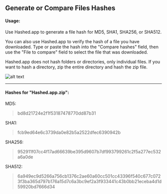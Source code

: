 ## Generate or Compare Files Hashes

#### Usage:
Use Hashed.app to generate a file hash for MD5, SHA1, SHA256, or SHA512.

You can also use Hashed.app to verify the hash of a file you have downloaded. Type or paste the hash into the "Compare hashes" field, then use the "File to compare" field to select the file that was downloaded.

Hashed.app does not hash folders or directories, only individual files. If you want to hash a directory, zip the entire directory and hash the zip file.


![alt text](https://redlinetech.files.wordpress.com/2017/05/hashed_01.png?w=625)

---
#### Hashes for "Hashed.app.zip":
MD5:
> bd8d21724e2f1f53187478770dd87b31

SHA1:
> fcb9ed64e6c3739da0e82b5a2522dfec6390942b

SHA256:
> 952911f07cc4f17ad66639be395d9607b7df993799261c2f5a277ec532a6a0de

SHA512:
> 6a949ec9d5266a756cb1376c2ae60a60cc501cc43396f540c677c0723f3ba365d797b176a15d7c6a3bc9ef2a3f933441c43b0bb21eceba4d1d59920bd7666d34
